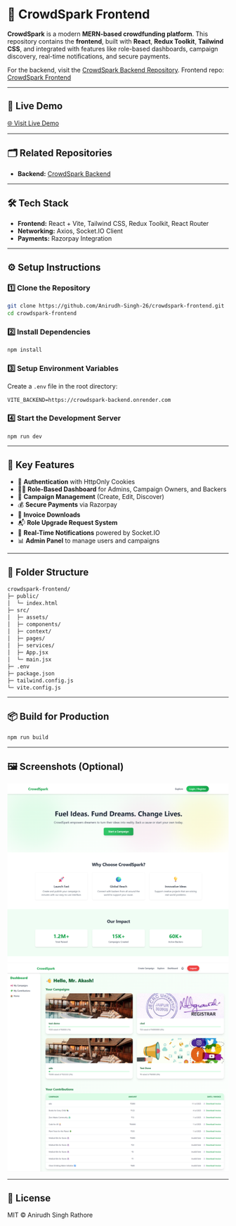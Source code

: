 # 🌟 CrowdSpark Frontend

**CrowdSpark** is a modern **MERN-based crowdfunding platform**. This repository contains the **frontend**, built with **React**, **Redux Toolkit**, **Tailwind CSS**, and integrated with features like role-based dashboards, campaign discovery, real-time notifications, and secure payments.

For the backend, visit the [CrowdSpark Backend Repository](https://github.com/Anirudh-Singh-26/crowdspark-backend).
Frontend repo: [CrowdSpark Frontend](https://github.com/Anirudh-Singh-26/crowdspark-frontend)

---

## 🔗 Live Demo

[🌐 Visit Live Demo](https://crowdspark-frontend-gamma.vercel.app/)

---

## 🗂 Related Repositories

* **Backend:** [CrowdSpark Backend](https://github.com/Anirudh-Singh-26/crowdspark-backend)

---

## 🛠 Tech Stack

* **Frontend:** React + Vite, Tailwind CSS, Redux Toolkit, React Router
* **Networking:** Axios, Socket.IO Client
* **Payments:** Razorpay Integration

---

## ⚙️ Setup Instructions

### 1️⃣ Clone the Repository

```bash
git clone https://github.com/Anirudh-Singh-26/crowdspark-frontend.git
cd crowdspark-frontend
```

### 2️⃣ Install Dependencies

```bash
npm install
```

### 3️⃣ Setup Environment Variables

Create a `.env` file in the root directory:

```env
VITE_BACKEND=https://crowdspark-backend.onrender.com
```

### 4️⃣ Start the Development Server

```bash
npm run dev
```

---

## 🌟 Key Features

* 🔑 **Authentication** with HttpOnly Cookies
* 🧑‍💼 **Role-Based Dashboard** for Admins, Campaign Owners, and Backers
* 📢 **Campaign Management** (Create, Edit, Discover)
* 💰 **Secure Payments** via Razorpay
* 📄 **Invoice Downloads**
* 📬 **Role Upgrade Request System**
* 🔔 **Real-Time Notifications** powered by Socket.IO
* 📊 **Admin Panel** to manage users and campaigns

---

## 📁 Folder Structure

```
crowdspark-frontend/
├─ public/
│  └─ index.html
├─ src/
│  ├─ assets/
│  ├─ components/
│  ├─ context/
│  ├─ pages/
│  ├─ services/
│  ├─ App.jsx
│  └─ main.jsx
├─ .env
├─ package.json
├─ tailwind.config.js
└─ vite.config.js
```

---

## 📦 Build for Production

```bash
npm run build
```

---

## 🖼 Screenshots (Optional)

![Landing Page](/public/CrowdSparkHero.png)
![Dashboard](/public/CrowdSparkDash.png)

---

## 📘 License

MIT © Anirudh Singh Rathore